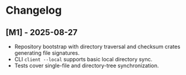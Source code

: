 # Changelog

## [M1] - 2025-08-27
- Repository bootstrap with directory traversal and checksum crates generating file signatures.
- CLI `client --local` supports basic local directory sync.
- Tests cover single-file and directory-tree synchronization.
